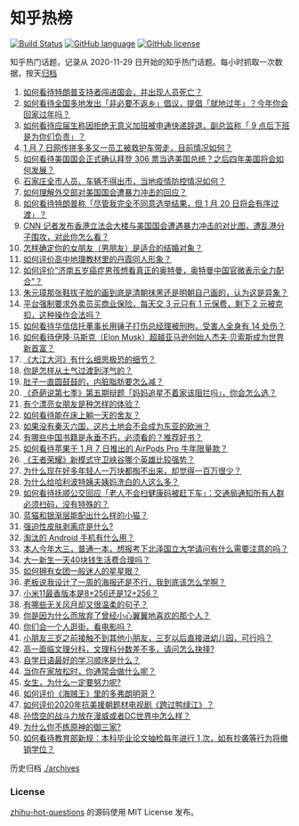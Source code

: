 # 知乎热榜
[![Build Status](https://github.com/ToWeLong/zhihu-hot-questions/workflows/CI/badge.svg)](https://github.com/ToWeLong/zhihu-hot-questions/actions)
[![GitHub language](https://img.shields.io/badge/language-golang-orange.svg)](https://golang.org/)
[![GitHub license](https://img.shields.io/github/license/ToWeLong/zhihu-hot-questions)](https://github.com/ToWeLong/zhihu-hot-questions/blob/main/LICENSE)

知乎热门话题，记录从 2020-11-29 日开始的知乎热门话题。每小时抓取一次数据，按天[归档](./archives)

<!-- BEGIN -->

1. [如何看待特朗普支持者闯进国会，并出现人员死亡？](https://www.zhihu.com/question/438235275)
1. [如何看待全国多地发出「非必要不返乡」倡议，提倡「就地过年」？今年你会回家过年吗？](https://www.zhihu.com/question/437957211)
1. [如何看待应届生称因拒绝无意义加班被申通快递辞退，副总监称「 9 点后下班是为你们负责」？](https://www.zhihu.com/question/438245792)
1. [1 月 7 日网传拼多多又一员工被救护车带走，目前情况如何？](https://www.zhihu.com/question/438304813)
1. [如何看待美国国会正式确认拜登 306 票当选美国总统？之后四年美国将会如何发展？](https://www.zhihu.com/question/438308570)
1. [石家庄全市人员、车辆不得出市，当地疫情防控情况如何？](https://www.zhihu.com/question/438325810)
1. [如何理解外交部对美国国会遭暴力冲击的回应？](https://www.zhihu.com/question/438302206)
1. [如何看待特朗普称「尽管我完全不同意选举结果，但 1 月 20 日将会有序过渡」？](https://www.zhihu.com/question/438312489)
1. [CNN 记者发布香港立法会大楼与美国国会遭遇暴力冲击的对比图，遭乱港分子围攻，对此你怎么看？](https://www.zhihu.com/question/438323998)
1. [怎样确定你的女朋友（男朋友）是适合的结婚对象？](https://www.zhihu.com/question/21778422)
1. [如何评价高中地理教材里的丹霞同人形象？](https://www.zhihu.com/question/434559342)
1. [如何评价“济南五岁癌症男孩想看真正的奥特曼，奥特曼中国官微表示全力配合”？](https://www.zhihu.com/question/438060704)
1. [朱元璋那张鞋拔子脸的画到底是清朝抹黑还是明朝自己画的，认为这是异象？](https://www.zhihu.com/question/436172958)
1. [平台强制要求外卖员买商业保险，每天交 3 元只有 1 元保费，剩下 2 元被克扣，这种操作合法吗？](https://www.zhihu.com/question/438288249)
1. [如何看待华信信托董事长用锤子打伤总经理被刑拘，受害人全身有 14 处伤？](https://www.zhihu.com/question/438348946)
1. [如何看待伊隆·马斯克（Elon Musk）超越亚马逊创始人杰夫·贝索斯成为世界新首富？](https://www.zhihu.com/question/438375132)
1. [《大江大河》有什么细思极恐的细节？](https://www.zhihu.com/question/306141512)
1. [你是怎样从土气过渡到洋气的？](https://www.zhihu.com/question/267705489)
1. [肚子一直圆鼓鼓的，内脏脂肪要怎么减？](https://www.zhihu.com/question/45723322)
1. [《奇葩说第七季》第五期辩题「妈妈追星不着家该阻拦吗」，你会怎么选？](https://www.zhihu.com/question/438338849)
1. [有个漂亮女朋友是种怎样的体验？](https://www.zhihu.com/question/28997505)
1. [如何看待能在床上躺一天的舍友？](https://www.zhihu.com/question/318657086)
1. [如果没有秦灭六国，这片土地会不会成为东亚的欧洲？](https://www.zhihu.com/question/437059587)
1. [有哪些中国书籍是永垂不朽，必须看的？推荐好书？](https://www.zhihu.com/question/431135878)
1. [如何看待苹果于 1 月 7 日推出的 AirPods Pro 牛年限量款？](https://www.zhihu.com/question/438241388)
1. [《王者荣耀》新模式守卫峡谷哪个英雄比较强势？](https://www.zhihu.com/question/438159210)
1. [为什么现在好多年轻人一万块都掏不出来，却觉得一百万很少？](https://www.zhihu.com/question/433621605)
1. [为什么给哈利波特姨夫姨妈洗白的人这么多？](https://www.zhihu.com/question/390424837)
1. [如何看待抚顺公交回应「老人不会扫健康码被赶下车」：交通局通知所有人群必须扫码，没有特殊的？](https://www.zhihu.com/question/438301199)
1. [蓝猫和银渐层能配出什么样的小猫？](https://www.zhihu.com/question/300875848)
1. [强迫性皮肤剥离症是什么?](https://www.zhihu.com/question/265593913)
1. [淘汰的 Android 手机有什么用？](https://www.zhihu.com/question/26022224)
1. [本人今年大三，普通一本，想报考下北泽国立大学请问有什么需要注意的吗？](https://www.zhihu.com/question/437161787)
1. [大一新生一天40块钱生活费合理吗？](https://www.zhihu.com/question/434597872)
1. [如何拥有女团一般迷人的星星眼？](https://www.zhihu.com/question/431143857)
1. [老板说我设计了一周的海报还是不行，我到底该怎么学啊？](https://www.zhihu.com/question/437998241)
1. [小米11最香版本是8+256还是12+256？](https://www.zhihu.com/question/436922063)
1. [有哪些无关风月却又很温柔的句子？](https://www.zhihu.com/question/388162071)
1. [你是因为什么而放弃了曾经小心翼翼地喜欢的那个人？](https://www.zhihu.com/question/437520959)
1. [你们会一个人逛街，看电影吗？](https://www.zhihu.com/question/436589324)
1. [小朋友三岁之前接触不到其他小朋友，三岁以后直接进幼儿园，可行吗？](https://www.zhihu.com/question/430870417)
1. [高一面临文理分科，文理科分数差不多，请问怎么抉择?](https://www.zhihu.com/question/435326030)
1. [自学日语最好的学习顺序是什么？](https://www.zhihu.com/question/344770873)
1. [当你在家放松时，你通常会做什么呢？](https://www.zhihu.com/question/423469642)
1. [女生，为什么一定要努力呢?](https://www.zhihu.com/question/432746970)
1. [如何评价《海贼王》里的多弗朗明哥？](https://www.zhihu.com/question/28746132)
1. [如何评价2020年抗美援朝题材电视剧《跨过鸭绿江》？](https://www.zhihu.com/question/436744258)
1. [孙悟空的战斗力放在漫威或者DC世界中怎么样？](https://www.zhihu.com/question/277161457)
1. [为什么你不练原神的御三家?](https://www.zhihu.com/question/438320343)
1. [如何看待教育部新规：本科毕业论文抽检每年进行 1 次，如有抄袭等行为将撤销学位？](https://www.zhihu.com/question/438272717)

<!-- END -->

历史归档 [./archives](./archives)


### License
[zhihu-hot-questions](https://github.com/towelong/zhihu-hot-questions) 的源码使用 MIT License 发布。